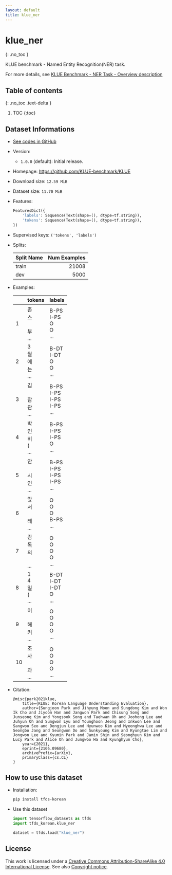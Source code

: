 ```yaml
---
layout: default
title: klue_ner
---
```


# klue_ner
{: .no_toc }

KLUE benchmark - Named Entity Recognition(NER) task.

For more details, see [KLUE Benchmark - NER Task - Overview description](https://klue-benchmark.com/tasks/69/overview/description)

## Table of contents
{: .no_toc .text-delta }

1. TOC
{:toc}

## Dataset Informations

* [See codes in GitHub](https://github.com/jeongukjae/tfds-korean/blob/main/tfds_korean/klue_ner/klue_ner.py)
* Version:
  * `1.0.0` (default): Initial release.
* Homepage: <https://github.com/KLUE-benchmark/KLUE>
* Download size: `12.59 MiB`
* Dataset size: `11.70 MiB`
* Features:

  ```python
  FeaturesDict({
      'labels': Sequence(Text(shape=(), dtype=tf.string)),
      'tokens': Sequence(Text(shape=(), dtype=tf.string)),
  })
  ```

* Supervised keys: `('tokens', 'labels')`
* Splits:

  | Split Name | Num Examples        |
  |------------|--------------------:|
  |train  |21008|
  |dev  |5000|

* Examples:

  | |tokens|labels|
  |---|---|---|
  |1|존<br>스<br><br>부<br>...|B-PS<br>I-PS<br>O<br>O<br>...|
  |2|3<br>월<br>에<br>는<br>...|B-DT<br>I-DT<br>O<br>O<br>...|
  |3|김<br><br>참<br>관<br>...|B-PS<br>I-PS<br>I-PS<br>I-PS<br>...|
  |4|박<br>인<br>비<br>(<br>...|B-PS<br>I-PS<br>I-PS<br>O<br>...|
  |5|안<br><br>시<br>인<br>...|B-PS<br>I-PS<br>I-PS<br>I-PS<br>...|
  |6|앞<br>서<br><br>레<br>...|O<br>O<br>O<br>B-PS<br>...|
  |7|감<br>독<br>의<br><br>...|O<br>O<br>O<br>O<br>...|
  |8|1<br>4<br>일<br>(<br>...|B-DT<br>I-DT<br>I-DT<br>O<br>...|
  |9|이<br><br>해<br>커<br>...|O<br>O<br>O<br>O<br>...|
  |10|조<br>사<br><br>과<br>...|O<br>O<br>O<br>O<br>...|

* Citation:

  ```text
  @misc{park2021klue,
      title={KLUE: Korean Language Understanding Evaluation},
      author={Sungjoon Park and Jihyung Moon and Sungdong Kim and Won Ik Cho and Jiyoon Han and Jangwon Park and Chisung Song and Junseong Kim and Yongsook Song and Taehwan Oh and Joohong Lee and Juhyun Oh and Sungwon Lyu and Younghoon Jeong and Inkwon Lee and Sangwoo Seo and Dongjun Lee and Hyunwoo Kim and Myeonghwa Lee and Seongbo Jang and Seungwon Do and Sunkyoung Kim and Kyungtae Lim and Jongwon Lee and Kyumin Park and Jamin Shin and Seonghyun Kim and Lucy Park and Alice Oh and Jungwoo Ha and Kyunghyun Cho},
      year={2021},
      eprint={2105.09680},
      archivePrefix={arXiv},
      primaryClass={cs.CL}
  }
  ```

## How to use this dataset

* Installation:

  ```sh
  pip install tfds-korean
  ```

* Use this dataset

  ```python
  import tensorflow_datasets as tfds
  import tfds_korean.klue_ner

  dataset = tfds.load("klue_ner")
  ```

## License

This work is licensed under a [Creative Commons Attribution-ShareAlike 4.0 International License](http://creativecommons.org/licenses/by-sa/4.0/).
See also [Copyright notice](https://klue-benchmark.com/tasks/69/overview/copyright).

<style> td {white-space: nowrap;} </style>
